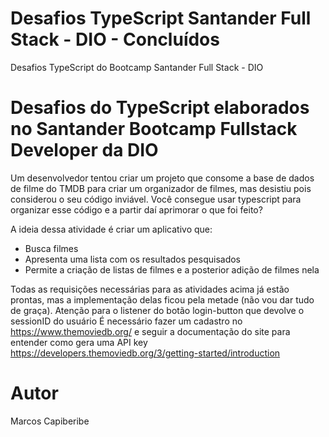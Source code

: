 # Desafios TypeScript Santander Full Stack - DIO - Concluídos

Desafios TypeScript do Bootcamp Santander Full Stack - DIO
 
# Desafios do TypeScript elaborados no Santander Bootcamp Fullstack Developer da DIO
 
Um desenvolvedor tentou criar um projeto que consome a base de dados de filme do TMDB para criar um organizador de filmes, mas desistiu pois considerou o seu código inviável. Você consegue usar typescript para organizar esse código e a partir daí aprimorar o que foi feito?

A ideia dessa atividade é criar um aplicativo que: 
 - Busca filmes
 - Apresenta uma lista com os resultados pesquisados
 - Permite a criação de listas de filmes e a posterior adição de filmes nela

Todas as requisições necessárias para as atividades acima já estão prontas, mas a implementação delas ficou pela metade (não vou dar tudo de graça).
Atenção para o listener do botão login-button que devolve o sessionID do usuário
É necessário fazer um cadastro no https://www.themoviedb.org/ e seguir a documentação do site para entender como gera uma API key https://developers.themoviedb.org/3/getting-started/introduction

# Autor

Marcos Capiberibe

